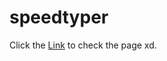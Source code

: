 # speedtyper

Click the [Link](https://yasararafathali.github.io/speedtyper/) to check the page xd.
